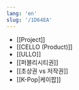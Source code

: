 ```yaml
---
lang: 'en'
slug: '/1D64EA'
---
```


- [[Project]]
- [[CELLO (Product)]]
- [[ULLO]]
- [[퍼블리시티권]]
- [[초상권 vs 저작권]]
- [[K-Pop|케이팝]]
